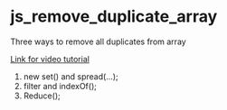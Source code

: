 # js_remove_duplicate_array
Three ways to remove all duplicates from array 

[Link for video tutorial](https://youtu.be/mIYymAuA7AI)

1. new set() and spread(...); 
2. filter and indexOf();
3. Reduce(); 